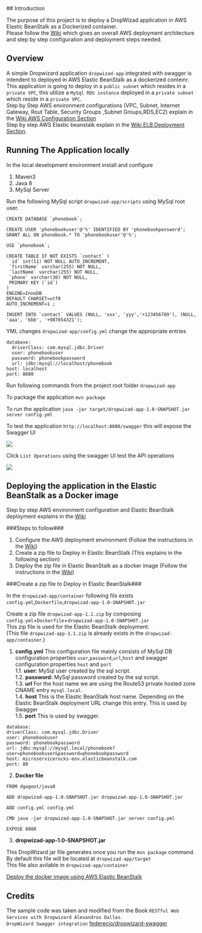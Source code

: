 <snippet>
  <content>
## Introduction

The purpose of this project is to deploy a DropWizad application in AWS Elastic BeanStalk as a Dockerized container.  
Please follow the [Wiki](https://github.com/muditha-silva/DropWizard-AWS-Elastic-BeanStalk/wiki) which gives an overall AWS deployment architecture and step by step configuration and deployment steps needed.  

## Overview

A simple Dropwizard application `dropwizad-app` integrated with swagger is intendent to deployed in AWS Elastic BeanStalk as a dockerized conteinr.  
This application is going to deploy in a `public subnet` which resides in a `private VPC`, this utilize a `MySql RDS instance` deployed in a `private subnet` which reside in a `private VPC`.  
Step by Step AWS environment configurations (VPC, Subnet, Internet Gateway, Rout Table, Security Groups ,Subnet Groups,RDS,EC2) explain in the [Wiki AWS Configuration Section](https://github.com/muditha-silva/DropWizard-AWS-Elastic-BeanStalk/wiki/AWS-Environment-configuration-steps)   
Step by step AWS Elastic beanstalk explain in the [Wiki ELB Deployment Section](https://github.com/muditha-silva/DropWizard-AWS-Elastic-BeanStalk/wiki/Deploy-the-Docker-image-using-AWS-Elastic-BeanStalk.).

## Running The Application locally

In the local development environment install and configure 

  1. Maven3
  2. Java 8
  3. MySql Server


Run the following MySql script `dropwizad-app/scripts` using MySql root user.
 
```
CREATE DATABASE `phonebook`;

CREATE USER 'phonebookuser'@'%' IDENTIFIED BY 'phonebookpassword';
GRANT ALL ON phonebook.* TO 'phonebookuser'@'%';

USE `phonebook`;

CREATE TABLE IF NOT EXISTS `contact` (
 `id` int(11) NOT NULL AUTO_INCREMENT,
 `firstName` varchar(255) NOT NULL,
 `lastName` varchar(255) NOT NULL,
 `phone` varchar(30) NOT NULL,
 PRIMARY KEY (`id`)
)
ENGINE=InnoDB
DEFAULT CHARSET=utf8
AUTO_INCREMENT=1 ;

INSERT INTO `contact` VALUES (NULL, 'xxx', 'yyy','+123456789'), (NULL, 'aaa', 'bbb', '+987654321');
```
YML changes `dropwizad-app/config.yml` change the appropriate entries

```
database:
  driverClass: com.mysql.jdbc.Driver
  user: phonebookuser
  password: phonebookpassword
  url: jdbc:mysql://localhost/phonebook
host: localhost
port: 8080
```

Run following commands from the project root folder `dropwizad-app`

To package the application `mvn package`

To run the application `java -jar target/dropwizad-app-1.0-SNAPSHOT.jar server config.yml`

To test the application `http://localhost:8080/swagger` this will expose the Swagger UI 

![](https://github.com/muditha-silva/DropWizard-AWS-Elastic-BeanStalk/blob/master/images/swagger1.jpg)

Click `List Operations` using the swagger UI test the API operations

![](https://github.com/muditha-silva/DropWizard-AWS-Elastic-BeanStalk/blob/master/images/swagger2.jpg)

## Deploying the application in the Elastic BeanStalk as a Docker image 

Step by step AWS environment configuration and Elastic BeanStalk deployment explains in the [Wiki](https://github.com/muditha-silva/DropWizard-AWS-Elastic-BeanStalk/wiki)

###Steps to follow###
 1. Configure the AWS deployment environment (Follow the instructions in the [Wiki](https://github.com/muditha-silva/DropWizard-AWS-Elastic-BeanStalk/wiki/AWS-Environment-configuration-steps))
 2. Create a zip file to Deploy in Elastic BeanStalk (This explains in the following section)
 3. Deploy the zip file in Elastic BeanStalk as a docker image (Follow the instructions in the [Wiki](https://github.com/muditha-silva/DropWizard-AWS-Elastic-BeanStalk/wiki/Deploy-the-Docker-image-using-AWS-Elastic-BeanStalk.))

###Create a zip file to Deploy in Elastic BeanStalk###

In the `dropwizad-app/container` following fils exists `config.yml`,`Dockerfile`,`dropwizad-app-1.0-SNAPSHOT.jar` 

Create a zip file `dropwizad-app-1.1.zip` by composing `config.yml`+`Dockerfile`+`dropwizad-app-1.0-SNAPSHOT.jar`  
This zip file is used for the Elastic BeanStalk deployment.  
(This file `dropwizad-app-1.1.zip` is already exists in the `dropwizad-app/container`.)

1. **config.yml** This configuration file mainly consists of MySql DB configuration properties `user`,`password`,`url`,`host`
and swagger configuration properties `host` and `port`  
  1.1. **user:** MySql user created by the sql script.  
  1.2. **password:** MySql password created by the sql script.  
  1.3. **url** For the host name we are using the Route53 private hosted zone CNAME entry `mysql.local`.  
  1.4. **host** This is the Elastic BeanStalk host name. Depending on the Elastic BeanStalk deployment URL change this entry.
        This is used by Swagger  
  1.5. **port** This is used by swagger.  
  
  ```
 database:
  driverClass: com.mysql.jdbc.Driver
  user: phonebookuser
  password: phonebookpassword
  url: jdbc:mysql://mysql.local/phonebook?user=phonebookuser&password=phonebookpassword
host: microservicerocks-env.elasticbeanstalk.com
port: 80
  ```
  
2. **Docker file**  
```
FROM dgageot/java8

ADD dropwizad-app-1.0-SNAPSHOT.jar dropwizad-app-1.0-SNAPSHOT.jar

ADD config.yml config.yml

CMD java -jar dropwizad-app-1.0-SNAPSHOT.jar server config.yml

EXPOSE 8080
```  
3. **dropwizad-app-1.0-SNAPSHOT.jar** 

This DropWizard jar file generates once you run the `mvn package` command.  
By default this file will be located at `dropwizad-app/target`  
This file also avilable in `dropwizad-app/container`

[Deploy the docker image using AWS Elastic BeanStalk](https://github.com/muditha-silva/DropWizard-AWS-Elastic-BeanStalk/wiki/Deploy-the-Docker-image-using-AWS-Elastic-BeanStalk.)

## Credits

The sample code was taken and modified from the Book `RESTful Web Services with Dropwizard Alexandros Dallas`.  
`DropWizard Swagger integration` [federecio/dropwizard-swagger](https://github.com/federecio/dropwizard-swagger)  

</content>
  <tabTrigger></tabTrigger>
</snippet>
